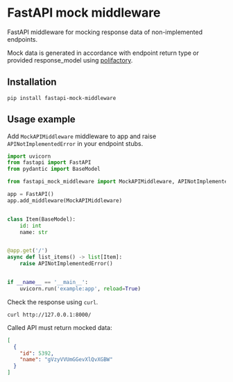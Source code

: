 # FastAPI mock middleware

FastAPI middleware for mocking response data of non-implemented endpoints.

Mock data is generated in accordance with endpoint return type or provided
response_model using [polifactory](https://github.com/litestar-org/polyfactory).

## Installation

```shell
pip install fastapi-mock-middleware
```

## Usage example

Add `MockAPIMiddleware` middleware to app and raise `APINotImplementedError` in
your endpoint stubs.

```Python hl_lines="8 18"
import uvicorn
from fastapi import FastAPI
from pydantic import BaseModel

from fastapi_mock_middleware import MockAPIMiddleware, APINotImplementedError

app = FastAPI()
app.add_middleware(MockAPIMiddleware)


class Item(BaseModel):
    id: int
    name: str


@app.get('/')
async def list_items() -> list[Item]:
    raise APINotImplementedError()


if __name__ == '__main__':
    uvicorn.run('example:app', reload=True)
```

Check the response using `curl`.

```shell
curl http://127.0.0.1:8000/
```

Called API must return mocked data:

```json
[
  {
    "id": 5392,
    "name": "gVzyVVUmGGevXlQvXGBW"
  }
]
```
